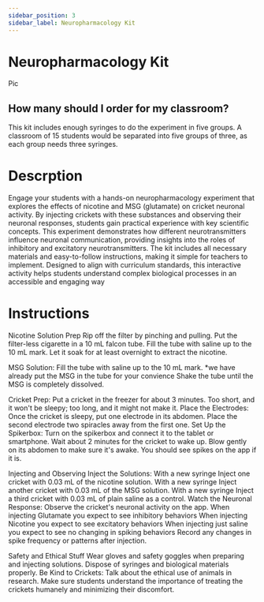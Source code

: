 ```yaml
---
sidebar_position: 3
sidebar_label: Neuropharmacology Kit
---
```


# Neuropharmacology Kit #

Pic

## How many should I order for my classroom? ## 

This kit includes enough syringes to do the experiment in five groups. 
A classroom of 15 students would be separated into five groups of three, as each group needs three syringes. 

# Descrption #

Engage your students with a hands-on neuropharmacology experiment that explores the effects of nicotine and MSG (glutamate) on cricket neuronal activity. By injecting crickets with these substances and observing their neuronal responses, students gain practical experience with key scientific concepts. This experiment demonstrates how different neurotransmitters influence neuronal communication, providing insights into the roles of inhibitory and excitatory neurotransmitters. The kit includes all necessary materials and easy-to-follow instructions, making it simple for teachers to implement. Designed to align with curriculum standards, this interactive activity helps students understand complex biological processes in an accessible and engaging way

# Instructions # 

Nicotine Solution Prep
  Rip off the filter by pinching and pulling.
  Put the filter-less cigarette in a 10 mL falcon tube.
  Fill the tube with saline up to the 10 mL mark.
  Let it soak for at least overnight to extract the nicotine.

MSG Solution:
  Fill the tube with saline up to the 10 mL mark.
    *we have already put the MSG in the tube for your convience 
  Shake the tube until the MSG is completely dissolved.
  
Cricket Prep:
  Put a cricket in the freezer for about 3 minutes. Too short, and it won't be sleepy; too long, and it might not make it.
Place the Electrodes:
  Once the cricket is sleepy, put one electrode in its abdomen.
  Place the second electrode two spiracles away from the first one.
Set Up the Spikerbox:
  Turn on the spikerbox and connect it to the tablet or smartphone.
  Wait about 2 minutes for the cricket to wake up.
  Blow gently on its abdomen to make sure it's awake. You should see spikes on the app if it is.

Injecting and Observing
Inject the Solutions:
  With a new syringe Inject one cricket with 0.03 mL of the nicotine solution.
  With a new syringe Inject another cricket with 0.03 mL of the MSG solution.
  With a new syringe Inject a third cricket with 0.03 mL of plain saline as a control.
Watch the Neuronal Response:
  Observe the cricket's neuronal activity on the app.
  When injecting Glutamate you expect to see inhibitory behaviors
  When injecting Nicotine you expect to see excitatory behaviors
  When injecting just saline you expect to see no changing in spiking behaviors
  Record any changes in spike frequency or patterns after injection.

Safety and Ethical Stuff
  Wear gloves and safety goggles when preparing and injecting solutions.
  Dispose of syringes and biological materials properly.
Be Kind to Crickets:
  Talk about the ethical use of animals in research.
  Make sure students understand the importance of treating the crickets humanely and minimizing their discomfort.





